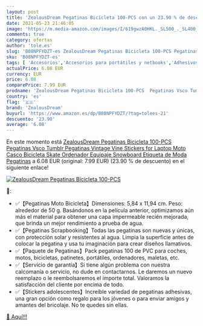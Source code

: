 ```yaml
---
layout: post
title: 'ZealousDream Pegatinas Bicicleta 100-PCS con un 23.90 % de descuento'
date: 2021-05-23 21:46:05
image: 'https://m.media-amazon.com/images/I/619gwzA0HKL._SL500_._SL400_.jpg'
comments: true
category: ofertas
author: 'tole.es'
slug: 'B08NPFYDZT-es ZealousDream Pegatinas Bicicleta 100-PCS Pegatinas Vsco...'
sku: 'B08NPFYDZT-es'
tags: [ 'Accesorios','Accesorios para portátiles y netbooks','Adhesivos para portátiles y netbooks','Informática','bicicleta','zealousdream', ]
actualPrice: 6.08 EUR
currency: EUR
price: 6.08
comparePrice: 7.99 EUR
prodname: 'ZealousDream Pegatinas Bicicleta 100-PCS  Pegatinas Vsco Tumblr Pegatinas Vintage  Vine Stickers for Laptop Moto Casco Bicicleta Skate Ordenador Equipaje Snowboard  Etiqueta de Moda Pegatinas'
country: 'es'
flag: '🇪🇸'
brand: 'ZealousDream'
buyurl: 'https://www.amazon.es/dp/B08NPFYDZT/?tag=tolees-21'
descuento: '23.90'
average: '6.08'
---
```


En este momento está [ZealousDream Pegatinas Bicicleta 100-PCS  Pegatinas Vsco Tumblr Pegatinas Vintage  Vine Stickers for Laptop Moto Casco Bicicleta Skate Ordenador Equipaje Snowboard  Etiqueta de Moda Pegatinas](https://www.amazon.es/dp/B08NPFYDZT/?tag=tolees-21) a 6.08 EUR (original: 7.99 EUR) (23.90 %  de descuento) en el siguiente enlace!

[![ZealousDream Pegatinas Bicicleta 100-PCS](https://m.media-amazon.com/images/I/619gwzA0HKL._SL500_._SL400_.jpg)](https://www.amazon.es/dp/B08NPFYDZT/?tag=tolees-21)

🔎:

- ✅【Pegatinas Moto Bicicleta】Dimensiones: 5,84 x 11,94 cm. Peso: alrededor de 50 g. Basándonos en la película anterior, optimizamos aún más el material para obtener una capa impermeable recién mejorada, que brinda un mejor rendimiento a prueba de agua.
- ✅【Pegatinas Scrapbooking】Todas las pegatinas son nuevas y únicas, con protección solar y resistentes al agua. Limpia la superficie antes de colocar la pegatina y usa tu imaginación para crear diseños llamativos.
- ✅【Paquete de Pegatinas】Pack pegatinas 100 de PVC para coches, motos, bicicletas, patinetes, portátiles, ordenadores, maletas, etc.
- ✅【Servicio de garantía】Si tiene algún problema con nuestra calcomanía o servicio, no dude en contactarnos. Le daremos un nuevo reemplazo o le reembolsaremos el importe total. Valoramos la satisfacción del cliente por encima de todo.
- ✅【Stickers adolescentes】Increíble variedad de pegatinas adhesivas, una gran opción como regalo para los jóvenes o para enviar amigos y amantes del bricolaje. No te quedes sin ellas.

[🛒 Aquí!!!](https://www.amazon.es/dp/B08NPFYDZT/?tag=tolees-21)
